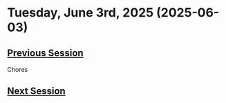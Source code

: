 # Tuesday, June 3rd, 2025 (2025-06-03)

## [Previous Session](./2025-05-28.md)

Chores

## [Next Session](./2025-xx-xx)
